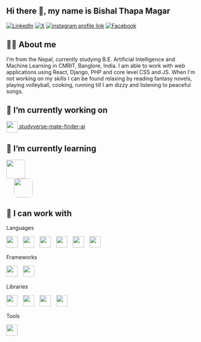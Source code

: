 ## Hi there 👋, my name is Bishal Thapa Magar

[![LinkedIn](https://img.shields.io/badge/LinkedIn-0A66C2?style=for-the-badge&logo=linkedin&logoColor=white)](https://www.linkedin.com/in/bishal-thapa-magar-2002-10-15-morning/)
[![X](https://img.shields.io/badge/X-000000?style=for-the-badge&logo=x&logoColor=white)](https://x.com/Bishal__Thapa)
[![instagram profile link](https://img.shields.io/badge/Instagram-E4405F?style=for-the-badge&logo=instagram&logoColor=white)](https://www.instagram.com/bishal_7hapa_magar/)
[![Facebook](https://img.shields.io/badge/-Facebook-1877F2?style=for-the-badge&logo=facebook&logoColor=white)](https://www.facebook.com/bishalthapa2022)
<!--
[![youtube channel link](https://img.shields.io/badge/YouTube-FF0000?style=for-the-badge&logo=youtube&logoColor=white)](https://youtube.com/pramit)
[![discord server link](https://img.shields.io/badge/Discord-7289DA?style=for-the-badge&logo=discord&logoColor=white)](https://discordapp.com/users/617644526886060062)
-->


## 🙋‍♂️ About me

<!-- ![profile view count](https://komarev.com/ghpvc/?username=bobbyg603) -->
I'm from the Nepal, currently studying B.E. Artificial Intelligence and Machine Learning in CMRIT, Banglore, India. I am able to work with web applications using React, Django, PHP and core level CSS and JS. When I'm not working on my skills I can be found relaxing by reading fantasy novels, playing volleyball, cooking, running till I am dizzy and listening to peaceful songs.


## 🔭 I’m currently working on 

[<img src="https://cdn-icons-png.flaticon.com/512/2920/2920320.png" height="30px" style="vertical-align:middle;" /> studyverse-mate-finder-ai](https://github.com/AnupDangi/studyverse-mate-finder-ai)


## 🌱 I’m currently learning 

<p float="left">
  <img src="https://cdn.jsdelivr.net/gh/devicons/devicon/icons/dot-net/dot-net-original.svg" width="50" style="margin-right:10px;" /><br>
  <img src="https://upload.wikimedia.org/wikipedia/en/9/9e/Flag_of_Japan.svg" width="50" style="margin-right:10px;margin-left:20px;border-radius:8px"/>
</p>


## 🔨 I can work with


Languages
<p float="left">
  <img src="https://cdn.jsdelivr.net/gh/devicons/devicon/icons/c/c-original.svg" width="30" style="margin-right:10px;" />
  <img src="https://cdn.jsdelivr.net/gh/devicons/devicon/icons/csharp/csharp-original.svg" width="30" style="margin-right:10px;" />
  <img src="https://cdn.jsdelivr.net/gh/devicons/devicon/icons/java/java-original.svg" width="30" style="margin-right:10px;" />
  <img src="https://cdn.jsdelivr.net/gh/devicons/devicon/icons/python/python-original.svg" width="30" style="margin-right:10px;" />
  <img src="https://cdn.jsdelivr.net/gh/devicons/devicon/icons/php/php-original.svg" width="30" style="margin-right:10px;" />
  <img src="https://cdn.jsdelivr.net/gh/devicons/devicon/icons/javascript/javascript-original.svg" width="30" />
</p>

Frameworks
<p float="left" style="margin-top: 10px;">
  <img src="https://cdn.jsdelivr.net/gh/devicons/devicon/icons/react/react-original.svg" width="30" style="margin-right:10px;" />
  <img src="https://cdn.jsdelivr.net/gh/devicons/devicon/icons/django/django-plain.svg" width="30" style="margin-right:10px;" />
</p>

Libraries
<p float="left" style="margin-top: 10px;">
  <img src="https://cdn.jsdelivr.net/gh/devicons/devicon/icons/pandas/pandas-original.svg" width="30" style="margin-right:10px;" />
  <img src="https://cdn.jsdelivr.net/gh/devicons/devicon/icons/numpy/numpy-original.svg" width="30" style="margin-right:10px;" />
  <img src="https://cdn.jsdelivr.net/gh/devicons/devicon/icons/tensorflow/tensorflow-original.svg" width="30" style="margin-right:10px;" />
  <img src="https://cdn.jsdelivr.net/gh/devicons/devicon/icons/pytorch/pytorch-original.svg" width="30" />
</p>

Tools
<p float="left" style="margin-top: 10px;">
  <img src="https://cdn.jsdelivr.net/gh/devicons/devicon/icons/git/git-original.svg" width="30" />
</p>
